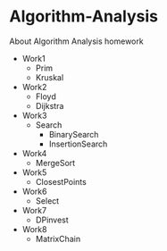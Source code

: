 # Algorithm-Analysis
About Algorithm Analysis homework

- Work1
  - Prim
  - Kruskal
- Work2
  - Floyd
  - Dijkstra
- Work3
  - Search
    - BinarySearch
    - InsertionSearch
- Work4
  - MergeSort
- Work5
  - ClosestPoints
- Work6
  - Select
- Work7
  - DPinvest
- Work8
  - MatrixChain

